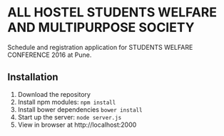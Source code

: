# ALL HOSTEL STUDENTS WELFARE AND MULTIPURPOSE SOCIETY

Schedule and registration application for STUDENTS WELFARE CONFERENCE 2016 at Pune.

## Installation
1. Download the repository
2. Install npm modules: `npm install`
3. Install bower dependencies `bower install`
4. Start up the server: `node server.js`
5. View in browser at http://localhost:2000
